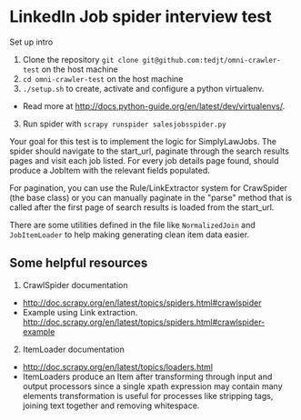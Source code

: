 # LinkedIn Job spider interview test
Set up intro

1. Clone the repository `git clone git@github.com:tedjt/omni-crawler-test` on the host machine
2. `cd omni-crawler-test` on the host machine
2. `./setup.sh` to create, activate and configure a python virtualenv.
 - Read more at http://docs.python-guide.org/en/latest/dev/virtualenvs/.
3. Run spider with `scrapy runspider salesjobsspider.py`

Your goal for this test is to implement the logic for SimplyLawJobs.
The spider should navigate to the start_url, paginate through
the search results pages and visit each job listed.
For every job details page found, should produce a JobItem
with the relevant fields populated.

For pagination, you can use the Rule/LinkExtractor system for CrawSpider (the base class)
or you can manually paginate in the "parse" method that is called
after the first page of search results is loaded from the start_url.

There are some utilities defined in the file like `NormalizedJoin` and `JobItemLoader`
to help making generating clean item data easier.

## Some helpful resources

1. CrawlSpider documentation
 - http://doc.scrapy.org/en/latest/topics/spiders.html#crawlspider
 - Example using Link extraction. http://doc.scrapy.org/en/latest/topics/spiders.html#crawlspider-example
2. ItemLoader documentation
 - http://doc.scrapy.org/en/latest/topics/loaders.html
 - ItemLoaders produce an Item after transforming through input and output processors
 since a single xpath expression may contain many elements transformation is useful for processes
 like stripping tags, joining text together and removing whitespace.
